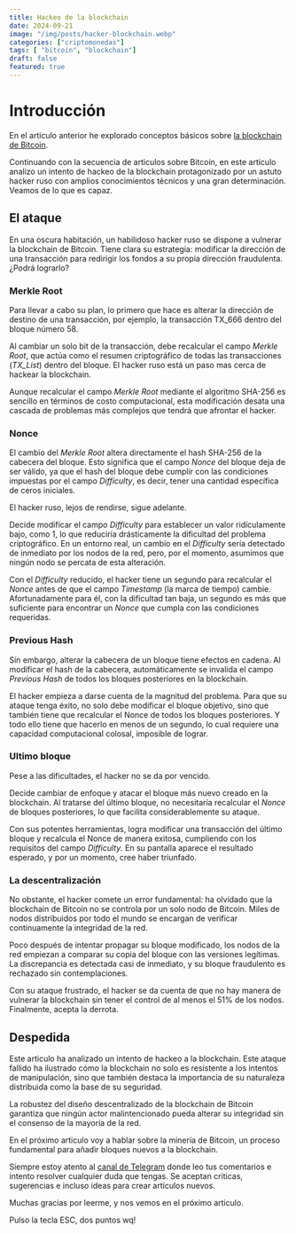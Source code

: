 ```yaml
---
title: Hackeo de la blockchain
date: 2024-09-21
image: "/img/posts/hacker-blockchain.webp"
categories: ["criptomonedas"]
tags: [ "bitcoin", "blockchain"]
draft: false
featured: true
---
```


# Introducción

En el articulo anterior he explorado conceptos básicos sobre [la blockchain de Bitcoin](/post/2024/blockchain/).

Continuando con la secuencia de articulos sobre Bitcoin, en este articulo analizo un intento de hackeo de la blockchain protagonizado por un astuto hacker ruso con amplios conocimientos técnicos y una gran determinación. Veamos de lo que es capaz.

## El ataque

En una oscura habitación, un habilidoso hacker ruso se dispone a vulnerar la blockchain de Bitcoin. Tiene clara su estrategia: modificar la dirección de una transacción para redirigir los fondos a su propia dirección fraudulenta. ¿Podrá lograrlo?

### Merkle Root

Para llevar a cabo su plan, lo primero que hace es alterar la dirección de destino de una transacción, por ejemplo, la transacción TX_666 dentro del bloque número 58.

Al cambiar un solo bit de la transacción, debe recalcular el campo *Merkle Root*, que actúa como el resumen criptográfico de todas las transacciones (*TX_List*) dentro del bloque. El hacker ruso está un paso mas cerca de hackear la blockchain.

Aunque recalcular el campo *Merkle Root* mediante el algoritmo SHA-256 es sencillo en términos de costo computacional, esta modificación desata una cascada de problemas más complejos que tendrá que afrontar el hacker.

### Nonce

El cambio del *Merkle Root* altera directamente el hash SHA-256 de la cabecera del bloque. Esto significa que el campo *Nonce* del bloque deja de ser válido, ya que el hash del bloque debe cumplir con las condiciones impuestas por el campo *Difficulty*, es decir, tener una cantidad específica de ceros iniciales.

El hacker ruso, lejos de rendirse, sigue adelante.

Decide modificar el campo *Difficulty* para establecer un valor ridículamente bajo, como 1, lo que reduciría drásticamente la dificultad del problema criptográfico. En un entorno real, un cambio en el *Difficulty* sería detectado de inmediato por los nodos de la red, pero, por el momento, asumimos que ningún nodo se percata de esta alteración.

Con el *Difficulty* reducido, el hacker tiene un segundo para recalcular el *Nonce* antes de que el campo *Timestamp* (la marca de tiempo) cambie. Afortunadamente para él, con la dificultad tan baja, un segundo es más que suficiente para encontrar un *Nonce* que cumpla con las condiciones requeridas.

### Previous Hash

Sin embargo, alterar la cabecera de un bloque tiene efectos en cadena. Al modificar el hash de la cabecera, automáticamente se invalida el campo *Previous Hash* de todos los bloques posteriores en la blockchain.

El hacker empieza a darse cuenta de la magnitud del problema. Para que su ataque tenga éxito, no solo debe modificar el bloque objetivo, sino que también tiene que recalcular el Nonce de todos los bloques posteriores. Y todo ello tiene que hacerlo en menos de un segundo, lo cual requiere una capacidad computacional colosal, imposible de lograr.

### Ultimo bloque

Pese a las dificultades, el hacker no se da por vencido.

Decide cambiar de enfoque y atacar el bloque más nuevo creado en la blockchain. Al tratarse del último bloque, no necesitaría recalcular el *Nonce* de bloques posteriores, lo que facilita considerablemente su ataque.

Con sus potentes herramientas, logra modificar una transacción del último bloque y recalcula el Nonce de manera exitosa, cumpliendo con los requisitos del campo *Difficulty*. En su pantalla aparece el resultado esperado, y por un momento, cree haber triunfado.

### La descentralización

No obstante, el hacker comete un error fundamental: ha olvidado que la blockchain de Bitcoin no se controla por un solo nodo de Bitcoin. Miles de nodos distribuidos por todo el mundo se encargan de verificar continuamente la integridad de la red.

Poco después de intentar propagar su bloque modificado, los nodos de la red empiezan a comparar su copia del bloque con las versiones legítimas. La discrepancia es detectada casi de inmediato, y su bloque fraudulento es rechazado sin contemplaciones.

Con su ataque frustrado, el hacker se da cuenta de que no hay manera de vulnerar la blockchain sin tener el control de al menos el 51% de los nodos. Finalmente, acepta la derrota.

## Despedida

Este articulo ha analizado un intento de hackeo a la blockchain. Este ataque fallido ha ilustrado cómo la blockchain no solo es resistente a los intentos de manipulación, sino que también destaca la importancia de su naturaleza distribuida como la base de su seguridad.

La robustez del diseño descentralizado de la blockchain de Bitcoin garantiza que ningún actor malintencionado pueda alterar su integridad sin el consenso de la mayoría de la red.

En el próximo articulo voy a hablar sobre la minería de Bitcoin, un proceso fundamental para añadir bloques nuevos a la blockchain.

Siempre estoy atento al [canal de Telegram](https://t.me/lateclaescape) donde leo tus comentarios e intento resolver cualquier duda que tengas. Se aceptan criticas, sugerencias e incluso ideas para crear artículos nuevos.

Muchas gracias por leerme, y nos vemos en el próximo articulo.

Pulso la tecla ESC, dos puntos wq!
